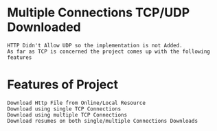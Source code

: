 # Multiple Connections TCP/UDP Downloaded
	HTTP Didn't Allow UDP so the implementation is not Added.
	As far as TCP is concerned the project comes up with the following features
# Features of Project
	Download Http File from Online/Local Resource
	Download using single TCP Connections
	Download using multiple TCP Connections
	Download resumes on both single/multiple Connections Downloads

